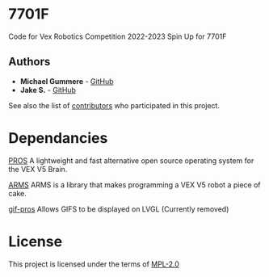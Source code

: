 # 7701F

Code for Vex Robotics Competition 2022-2023 Spin Up for 7701F

## Authors

- **Michael Gummere** - [GitHub](https://github.com/Chrono-byte)
- **Jake S.** - [GitHub](https://github.com/Finazon)

See also the list of [contributors](https://github.com/7701F/2022-Spin-Up/contributors) who participated in this project.

# Dependancies

[PROS](https://github.com/purduesigbots/pros) A lightweight and fast alternative open source operating system for the VEX V5 Brain.

[ARMS](https://github.com/purduesigbots/ARMS) ARMS is a library that makes programming a VEX V5 robot a piece of cake.

[gif-pros](https://github.com/theol0403/gif-pros) Allows GIFS to be displayed on LVGL (Currently removed)

# License

This project is licensed under the terms of [MPL-2.0](https://github.com/7701F/2022-Spin-Up/blob/master/LICENSE)
